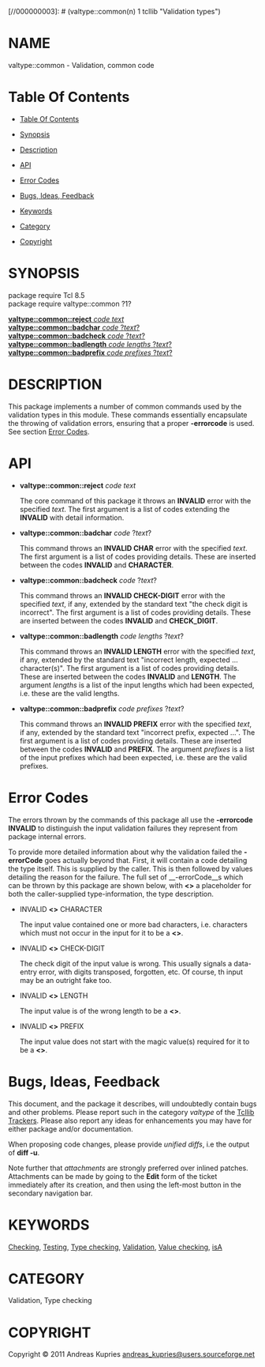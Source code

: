 
[//000000001]: # (valtype::common - Validation types)
[//000000002]: # (Generated from file 'valtype_common.man' by tcllib/doctools with format 'markdown')
[//000000003]: # (valtype::common(n) 1 tcllib "Validation types")

# NAME

valtype::common - Validation, common code

# <a name='toc'></a>Table Of Contents

  -  [Table Of Contents](#toc)

  -  [Synopsis](#synopsis)

  -  [Description](#section1)

  -  [API](#section2)

  -  [Error Codes](#section3)

  -  [Bugs, Ideas, Feedback](#section4)

  -  [Keywords](#keywords)

  -  [Category](#category)

  -  [Copyright](#copyright)

# <a name='synopsis'></a>SYNOPSIS

package require Tcl 8.5  
package require valtype::common ?1?  

[__valtype::common::reject__ *code* *text*](#1)  
[__valtype::common::badchar__ *code* ?*text*?](#2)  
[__valtype::common::badcheck__ *code* ?*text*?](#3)  
[__valtype::common::badlength__ *code* *lengths* ?*text*?](#4)  
[__valtype::common::badprefix__ *code* *prefixes* ?*text*?](#5)  

# <a name='description'></a>DESCRIPTION

This package implements a number of common commands used by the validation types
in this module. These commands essentially encapsulate the throwing of
validation errors, ensuring that a proper __-errorcode__ is used. See section
[Error Codes](#section3).

# <a name='section2'></a>API

  - <a name='1'></a>__valtype::common::reject__ *code* *text*

    The core command of this package it throws an __INVALID__ error with the
    specified *text*. The first argument is a list of codes extending the
    __INVALID__ with detail information.

  - <a name='2'></a>__valtype::common::badchar__ *code* ?*text*?

    This command throws an __INVALID CHAR__ error with the specified *text*. The
    first argument is a list of codes providing details. These are inserted
    between the codes __INVALID__ and __CHARACTER__.

  - <a name='3'></a>__valtype::common::badcheck__ *code* ?*text*?

    This command throws an __INVALID CHECK-DIGIT__ error with the specified
    *text*, if any, extended by the standard text "the check digit is
    incorrect". The first argument is a list of codes providing details. These
    are inserted between the codes __INVALID__ and __CHECK_DIGIT__.

  - <a name='4'></a>__valtype::common::badlength__ *code* *lengths* ?*text*?

    This command throws an __INVALID LENGTH__ error with the specified *text*,
    if any, extended by the standard text "incorrect length, expected ...
    character(s)". The first argument is a list of codes providing details.
    These are inserted between the codes __INVALID__ and __LENGTH__. The
    argument *lengths* is a list of the input lengths which had been expected,
    i.e. these are the valid lengths.

  - <a name='5'></a>__valtype::common::badprefix__ *code* *prefixes* ?*text*?

    This command throws an __INVALID PREFIX__ error with the specified *text*,
    if any, extended by the standard text "incorrect prefix, expected ...". The
    first argument is a list of codes providing details. These are inserted
    between the codes __INVALID__ and __PREFIX__. The argument *prefixes* is a
    list of the input prefixes which had been expected, i.e. these are the valid
    prefixes.

# <a name='section3'></a>Error Codes

The errors thrown by the commands of this package all use the __-errorcode__
__INVALID__ to distinguish the input validation failures they represent from
package internal errors.

To provide more detailed information about why the validation failed the
__-errorCode__ goes actually beyond that. First, it will contain a code
detailing the type itself. This is supplied by the caller. This is then followed
by values detailing the reason for the failure. The full set of __-errorCode__s
which can be thrown by this package are shown below, with __<>__ a placeholder
for both the caller-supplied type-information, the type description.

  - INVALID __<>__ CHARACTER

    The input value contained one or more bad characters, i.e. characters which
    must not occur in the input for it to be a __<>__.

  - INVALID __<>__ CHECK-DIGIT

    The check digit of the input value is wrong. This usually signals a
    data-entry error, with digits transposed, forgotten, etc. Of course, th
    input may be an outright fake too.

  - INVALID __<>__ LENGTH

    The input value is of the wrong length to be a __<>__.

  - INVALID __<>__ PREFIX

    The input value does not start with the magic value(s) required for it to be
    a __<>__.

# <a name='section4'></a>Bugs, Ideas, Feedback

This document, and the package it describes, will undoubtedly contain bugs and
other problems. Please report such in the category *valtype* of the [Tcllib
Trackers](http://core.tcl.tk/tcllib/reportlist). Please also report any ideas
for enhancements you may have for either package and/or documentation.

When proposing code changes, please provide *unified diffs*, i.e the output of
__diff -u__.

Note further that *attachments* are strongly preferred over inlined patches.
Attachments can be made by going to the __Edit__ form of the ticket immediately
after its creation, and then using the left-most button in the secondary
navigation bar.

# <a name='keywords'></a>KEYWORDS

[Checking](../../../../index.md#checking),
[Testing](../../../../index.md#testing), [Type
checking](../../../../index.md#type_checking),
[Validation](../../../../index.md#validation), [Value
checking](../../../../index.md#value_checking), [isA](../../../../index.md#isa)

# <a name='category'></a>CATEGORY

Validation, Type checking

# <a name='copyright'></a>COPYRIGHT

Copyright &copy; 2011 Andreas Kupries <andreas_kupries@users.sourceforge.net>
